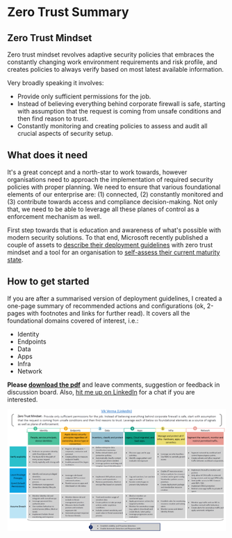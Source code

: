 # Zero Trust Summary
## Zero Trust Mindset
Zero trust mindset revolves adaptive security policies that embraces the constantly changing work environment requirements and risk profile, and creates policies to always verify based on most latest available information.

Very broadly speaking it involves:
* Provide only sufficient permissions for the job. 
* Instead of believing everything behind corporate firewall is safe, starting with assumption that the request is coming from unsafe conditions and then find reason to trust. 
* Constantly monitoring and creating policies to assess and audit all crucial aspects of security setup. 

## What does it need
It's a great concept and a north-star to work towards, however organisations need to approach the implementation of required security policies with proper planning. We need to ensure that various foundational elements of our enterprise are: (1) connected, (2) constantly monitored and (3) contribute towards access and compliance decision-making. Not only that, we need to be able to leverage all these planes of control as a enforcement mechanism as well.

First step towards that is education and awareness of what's possible with modern security solutions. To that end, Microsoft recently published a couple of assets to [describe their deployment guidelines](https://docs.microsoft.com/en-us/security/zero-trust/) with zero trust mindset and a tool for an organisation to [self-assess their current maturity state](https://www.microsoft.com/en-us/security/business/zero-trust/maturity-model-assessment-tool).

## How to get started
If you are after a summarised version of deployment guidelines, I created a one-page summary of recommended actions and configurations (ok, 2-pages with footnotes and links for further read). It covers all the foundational domains covered of interest, i.e.:
* Identity
* Endpoints
* Data
* Apps
* Infra
* Network


**Please [download the pdf](https://github.com/EasySecOps/ZeroTrustSummary/raw/main/MS%20Zero%20Trust%20Summary.pdf)** and leave comments, suggestion or feedback in discussion board. Also, [hit me up on LinkedIn](https://www.linkedin.com/in/vikver/) for a chat if you are interested.


![Zero Trust Summary](https://github.com/EasySecOps/ZeroTrustSummary/blob/main/Zero%20Trust%20Summary.png?raw=true)
